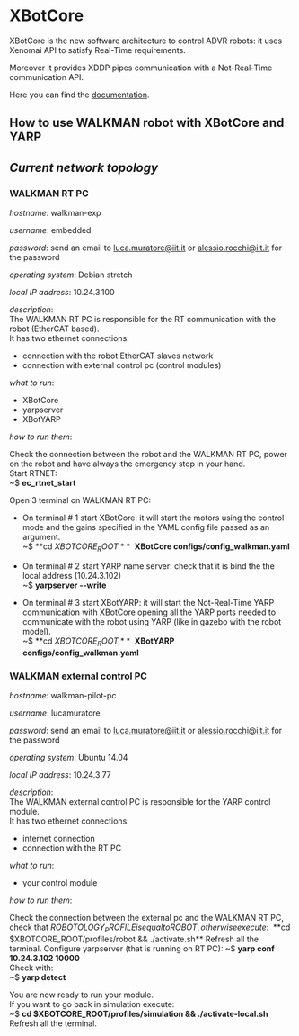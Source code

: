 # XBotCore

XBotCore is the new software architecture to control ADVR robots: it uses Xenomai API to satisfy Real-Time requirements. 

Moreover it provides XDDP pipes communication with a Not-Real-Time communication API. 

Here you can find the [documentation](http://95.110.214.65/XBotCore/index.html).

## How to use WALKMAN robot with XBotCore and YARP

## *Current network topology*

### **WALKMAN RT PC**

*hostname*:         walkman-exp

*username*:         embedded

*password*:         send an email to luca.muratore@iit.it or alessio.rocchi@iit.it for the password

*operating system*: Debian stretch

*local IP address*: 10.24.3.100

*description*:    
The WALKMAN RT PC is responsible for the RT communication with the robot (EtherCAT based).  
It has two ethernet connections:  
* connection with the robot EtherCAT slaves network
* connection with external control pc (control modules)

*what to run*:      

* XBotCore
* yarpserver
* XBotYARP

*how to run them*:

Check the connection between the robot and the WALKMAN RT PC, power on the robot and have always the emergency stop in your hand.  
Start RTNET:  
~$ **ec_rtnet_start**  

Open 3 terminal on WALKMAN RT PC:

* On terminal # 1 start XBotCore: it will start the motors using the control mode and the gains specified in the YAML config file passed as an argument.  
~$ **cd $XBOTCORE_ROOT**  
~$ **XBotCore configs/config_walkman.yaml**  

* On terminal # 2 start YARP name server: check that it is bind the the local address (10.24.3.102)   
~$ **yarpserver --write**  

* On terminal # 3 start XBotYARP: it will start the Not-Real-Time YARP communication with XBotCore opening all the YARP ports needed to communicate with the robot using YARP (like in gazebo with the robot model).  
~$ **cd $XBOTCORE_ROOT**  
~$ **XBotYARP configs/config_walkman.yaml**

### **WALKMAN external control PC**

*hostname*:         walkman-pilot-pc

*username*:         lucamuratore

*password*:         send an email to luca.muratore@iit.it or alessio.rocchi@iit.it for the password

*operating system*: Ubuntu 14.04

*local IP address*: 10.24.3.77

*description*:    
The WALKMAN external control PC is responsible for the YARP control module.  
It has two ethernet connections:  
* internet connection
* connection with the RT PC

*what to run*:      

* your control module

*how to run them*:

Check the connection between the external pc and the WALKMAN RT PC, check that $ROBOTOLOGY_PROFILE is equal to ROBOT, otherwise execute:  
~$ **cd $XBOTCORE_ROOT/profiles/robot && ./activate.sh**  
Refresh all the terminal. 
Configure yarpserver (that is running on RT PC):  
~$ **yarp conf 10.24.3.102 10000**   
Check with:  
~$ **yarp detect** 

You are now ready to run your module.  
If you want to go back in simulation execute:  
~$ **cd $XBOTCORE_ROOT/profiles/simulation && ./activate-local.sh**  
Refresh all the terminal.